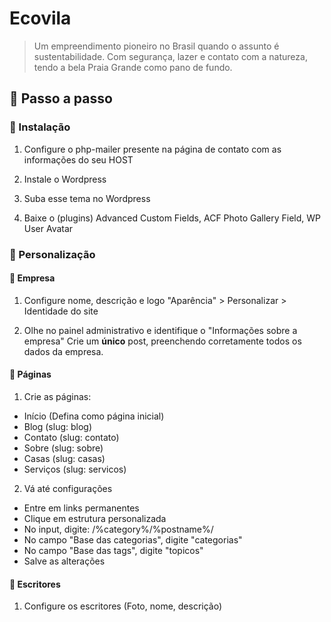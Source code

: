 # Ecovila
> Um empreendimento pioneiro no Brasil quando o assunto é sustentabilidade. Com segurança, lazer e contato com a natureza, tendo a bela Praia Grande como pano de fundo.

## :crystal_ball: Passo a passo 
### :hammer: Instalação
1. Configure o php-mailer presente na página de contato com as informações do seu HOST

2. Instale o Wordpress

3. Suba esse tema no Wordpress

4. Baixe o (plugins) Advanced Custom Fields, ACF Photo Gallery Field, WP User Avatar

### :art: Personalização

#### :house_with_garden: Empresa
1.  Configure nome, descrição e logo
    "Aparência" > Personalizar > Identidade do site

2. Olhe no painel administrativo e identifique o "Informações sobre a empresa"
	Crie um **único** post, preenchendo corretamente todos os dados da empresa.

#### :page_facing_up: Páginas
1. Crie as páginas:
  - Início    (Defina como página inicial)
  - Blog      (slug: blog)
  - Contato   (slug: contato)
  - Sobre     (slug: sobre)
  - Casas     (slug: casas)
  - Serviços  (slug: servicos)

2. Vá até configurações
  - Entre em links permanentes
  - Clique em estrutura personalizada
  - No input, digite: /%category%/%postname%/
  - No campo "Base das categorias", digite "categorias"
  - No campo "Base das tags", digite "topicos"
  - Salve as alterações
  
#### :busts_in_silhouette: Escritores
1. Configure os escritores (Foto, nome, descrição)


